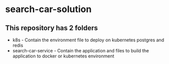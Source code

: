 # search-car-solution

## This repository has 2 folders
* k8s - Contain the environment file to deploy on kubernetes postgres and redis
* search-car-service - Contain the application and files to build the application to docker or kubernetes environment
  
